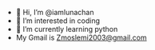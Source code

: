 - 👋 Hi, I’m @iamlunachan
- 👀 I’m interested in coding
- 🌱 I’m currently learning python
- My Gmail is Zmoslemi2003@gmail.com
<!---
iamlunachan/iamlunachan is a ✨ special ✨ repository because its `README.md` (this file) appears on your GitHub profile.
You can click the Preview link to take a look at your changes.
--->
